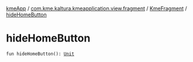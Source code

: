 [kmeApp](../../index.md) / [com.kme.kaltura.kmeapplication.view.fragment](../index.md) / [KmeFragment](index.md) / [hideHomeButton](./hide-home-button.md)

# hideHomeButton

`fun hideHomeButton(): `[`Unit`](https://kotlinlang.org/api/latest/jvm/stdlib/kotlin/-unit/index.html)